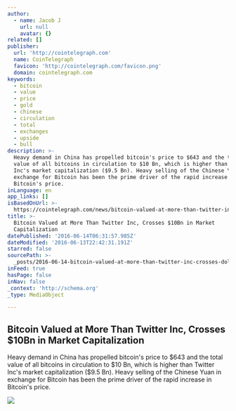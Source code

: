 ```yaml
---
author:
  - name: Jacob J
    url: null
    avatar: {}
related: []
publisher:
  url: 'http://cointelegraph.com'
  name: CoinTelegraph
  favicon: 'http://cointelegraph.com/favicon.png'
  domain: cointelegraph.com
keywords:
  - bitcoin
  - value
  - price
  - gold
  - chinese
  - circulation
  - total
  - exchanges
  - upside
  - bull
description: >-
  Heavy demand in China has propelled bitcoin's price to $643 and the total
  value of all bitcoins in circulation to $10 Bn, which is higher than Twitter
  Inc's market capitalization ($9.5 Bn). Heavy selling of the Chinese Yuan in
  exchange for Bitcoin has been the prime driver of the rapid increase in
  Bitcoin's price.
inLanguage: en
app_links: []
isBasedOnUrl: >-
  https://cointelegraph.com/news/bitcoin-valued-at-more-than-twitter-inc-crosses-10bn-in-market-capitalization
title: >-
  Bitcoin Valued at More Than Twitter Inc, Crosses $10Bn in Market
  Capitalization
datePublished: '2016-06-14T06:31:57.985Z'
dateModified: '2016-06-13T22:42:31.191Z'
starred: false
sourcePath: >-
  _posts/2016-06-14-bitcoin-valued-at-more-than-twitter-inc-crosses-dollar10bn-in-ma.md
inFeed: true
hasPage: false
inNav: false
_context: 'http://schema.org'
_type: MediaObject

---
```

<article style=""><h1>Bitcoin Valued at More Than Twitter Inc, Crosses $10Bn in Market Capitalization</h1><p>Heavy demand in China has propelled bitcoin's price to $643 and the total value of all bitcoins in circulation to $10 Bn, which is higher than Twitter Inc's market capitalization ($9.5 Bn). Heavy selling of the Chinese Yuan in exchange for Bitcoin has been the prime driver of the rapid increase in Bitcoin's price.</p><img src="http://cointelegraph.com/images/725_aHR0cDovL2NvaW50ZWxlZ3JhcGguY29tL3N0b3JhZ2UvdXBsb2Fkcy92aWV3LzIzM2ViNGZmMmEyZjU2MzA2NjFkNGE2YmJmOThmODEyLmpwZw==.jpg" /></article>
